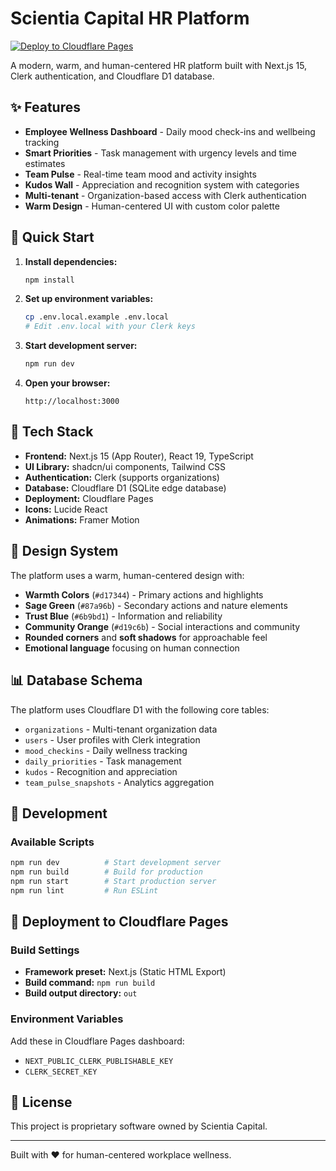 # Scientia Capital HR Platform

[![Deploy to Cloudflare Pages](https://img.shields.io/badge/Deploy-Cloudflare%20Pages-orange)](https://pages.cloudflare.com/)

A modern, warm, and human-centered HR platform built with Next.js 15, Clerk authentication, and Cloudflare D1 database.

## ✨ Features

- **Employee Wellness Dashboard** - Daily mood check-ins and wellbeing tracking
- **Smart Priorities** - Task management with urgency levels and time estimates
- **Team Pulse** - Real-time team mood and activity insights
- **Kudos Wall** - Appreciation and recognition system with categories
- **Multi-tenant** - Organization-based access with Clerk authentication
- **Warm Design** - Human-centered UI with custom color palette

## 🚀 Quick Start

1. **Install dependencies:**

   ```bash
   npm install
   ```

2. **Set up environment variables:**

   ```bash
   cp .env.local.example .env.local
   # Edit .env.local with your Clerk keys
   ```

3. **Start development server:**

   ```bash
   npm run dev
   ```

4. **Open your browser:**
   ```
   http://localhost:3000
   ```

## 🔧 Tech Stack

- **Frontend:** Next.js 15 (App Router), React 19, TypeScript
- **UI Library:** shadcn/ui components, Tailwind CSS
- **Authentication:** Clerk (supports organizations)
- **Database:** Cloudflare D1 (SQLite edge database)
- **Deployment:** Cloudflare Pages
- **Icons:** Lucide React
- **Animations:** Framer Motion

## 🎨 Design System

The platform uses a warm, human-centered design with:

- **Warmth Colors** (`#d17344`) - Primary actions and highlights
- **Sage Green** (`#87a96b`) - Secondary actions and nature elements
- **Trust Blue** (`#6b9bd1`) - Information and reliability
- **Community Orange** (`#d19c6b`) - Social interactions and community
- **Rounded corners** and **soft shadows** for approachable feel
- **Emotional language** focusing on human connection

## 📊 Database Schema

The platform uses Cloudflare D1 with the following core tables:

- `organizations` - Multi-tenant organization data
- `users` - User profiles with Clerk integration
- `mood_checkins` - Daily wellness tracking
- `daily_priorities` - Task management
- `kudos` - Recognition and appreciation
- `team_pulse_snapshots` - Analytics aggregation

## 🚧 Development

### Available Scripts

```bash
npm run dev          # Start development server
npm run build        # Build for production
npm run start        # Start production server
npm run lint         # Run ESLint
```

## 🚀 Deployment to Cloudflare Pages

### Build Settings

- **Framework preset:** Next.js (Static HTML Export)
- **Build command:** `npm run build`
- **Build output directory:** `out`

### Environment Variables

Add these in Cloudflare Pages dashboard:

- `NEXT_PUBLIC_CLERK_PUBLISHABLE_KEY`
- `CLERK_SECRET_KEY`

## 📜 License

This project is proprietary software owned by Scientia Capital.

---

Built with ❤️ for human-centered workplace wellness.
